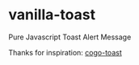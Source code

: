 # vanilla-toast
Pure Javascript Toast Alert Message

Thanks for inspiration: [cogo-toast](https://github.com/Cogoport/cogo-toast)
